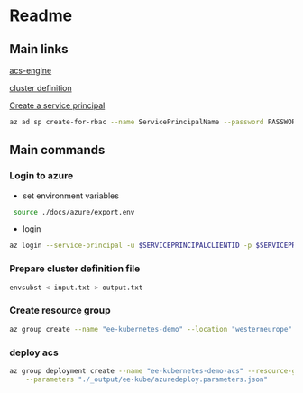 # Readme

## Main links

[acs-engine](https://github.com/Azure/acs-engine/blob/master/docs/acsengine.md)

[cluster definition](https://github.com/Azure/acs-engine/blob/master/docs/clusterdefinition.md)

[Create a service principal](https://docs.microsoft.com/en-us/azure/azure-resource-manager/resource-group-create-service-principal-portal)

```bash
az ad sp create-for-rbac --name ServicePrincipalName --password PASSWORD
```

## Main commands

### Login to azure

* set environment variables

```bash
 source ./docs/azure/export.env
```

* login

```bash
az login --service-principal -u $SERVICEPRINCIPALCLIENTID -p $SERVICEPRINCIPALCLIENTSECRET --tenant $SERVICEPRINCIPALTENANTID
```

### Prepare cluster definition file

```bash
envsubst < input.txt > output.txt
```

### Create resource group

```bash
az group create --name "ee-kubernetes-demo" --location "westerneurope"
```

### deploy acs

```bash
az group deployment create --name "ee-kubernetes-demo-acs" --resource-group "ee-kubernetes-demo" --template-file "./_output/ee-kube/azuredeploy.json" \
    --parameters "./_output/ee-kube/azuredeploy.parameters.json"
```
